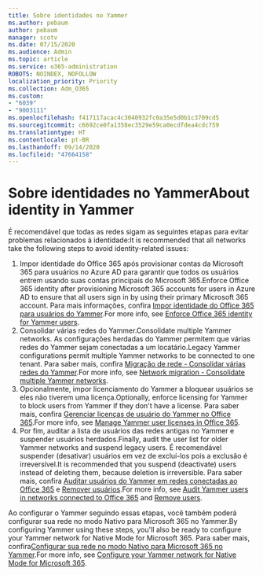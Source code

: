 ```yaml
---
title: Sobre identidades no Yammer
ms.author: pebaum
author: pebaum
manager: scotv
ms.date: 07/15/2020
ms.audience: Admin
ms.topic: article
ms.service: o365-administration
ROBOTS: NOINDEX, NOFOLLOW
localization_priority: Priority
ms.collection: Adm_O365
ms.custom:
- "6039"
- "9003111"
ms.openlocfilehash: f417117acac4c3040932fc0a35e5d0b1c3709cd5
ms.sourcegitcommit: c6692ce0fa1358ec3529e59ca0ecdfdea4cdc759
ms.translationtype: HT
ms.contentlocale: pt-BR
ms.lasthandoff: 09/14/2020
ms.locfileid: "47664158"
---
```

# <a name="about-identity-in-yammer"></a><span data-ttu-id="18d6e-102">Sobre identidades no Yammer</span><span class="sxs-lookup"><span data-stu-id="18d6e-102">About identity in Yammer</span></span>

<span data-ttu-id="18d6e-103">É recomendável que todas as redes sigam as seguintes etapas para evitar problemas relacionados à identidade:</span><span class="sxs-lookup"><span data-stu-id="18d6e-103">It is recommended that all networks take the following steps to avoid identity-related issues:</span></span>

1. <span data-ttu-id="18d6e-104">Impor identidade do Office 365 após provisionar contas da Microsoft 365 para usuários no Azure AD para garantir que todos os usuários entrem usando suas contas principais do Microsoft 365.</span><span class="sxs-lookup"><span data-stu-id="18d6e-104">Enforce Office 365 identity after provisioning Microsoft 365 accounts for users in Azure AD to ensure that all users sign in by using their primary Microsoft 365 account.</span></span> <span data-ttu-id="18d6e-105">Para mais informações, confira [Impor identidade do Office 365 para usuários do Yammer](https://docs.microsoft.com/yammer/configure-your-yammer-network/enforce-office-365-identity).</span><span class="sxs-lookup"><span data-stu-id="18d6e-105">For more info, see [Enforce Office 365 identity for Yammer users](https://docs.microsoft.com/yammer/configure-your-yammer-network/enforce-office-365-identity).</span></span>
2. <span data-ttu-id="18d6e-106">Consolidar várias redes do Yammer.</span><span class="sxs-lookup"><span data-stu-id="18d6e-106">Consolidate multiple Yammer networks.</span></span> <span data-ttu-id="18d6e-107">As configurações herdadas do Yammer permitem que várias redes do Yammer sejam conectadas a um locatário.</span><span class="sxs-lookup"><span data-stu-id="18d6e-107">Legacy Yammer configurations permit multiple Yammer networks to be connected to one tenant.</span></span> <span data-ttu-id="18d6e-108">Para saber mais, confira [Migração de rede - Consolidar várias redes do Yammer](https://docs.microsoft.com/yammer/configure-your-yammer-network/consolidate-multiple-yammer-networks).</span><span class="sxs-lookup"><span data-stu-id="18d6e-108">For more info, see [Network migration - Consolidate multiple Yammer networks](https://docs.microsoft.com/yammer/configure-your-yammer-network/consolidate-multiple-yammer-networks).</span></span>
3. <span data-ttu-id="18d6e-109">Opcionalmente, impor licenciamento do Yammer a bloquear usuários se eles não tiverem uma licença.</span><span class="sxs-lookup"><span data-stu-id="18d6e-109">Optionally, enforce licensing for Yammer to block users from Yammer if they don't have a license.</span></span> <span data-ttu-id="18d6e-110">Para saber mais, confira [Gerenciar licenças de usuário do Yammer no Office 365](https://docs.microsoft.com/yammer/manage-yammer-users/manage-yammer-licenses-in-office-365).</span><span class="sxs-lookup"><span data-stu-id="18d6e-110">For more info, see [Manage Yammer user licenses in Office 365](https://docs.microsoft.com/yammer/manage-yammer-users/manage-yammer-licenses-in-office-365).</span></span>
4. <span data-ttu-id="18d6e-111">Por fim, auditar a lista de usuários das redes antigas no Yammer e suspender usuários herdados.</span><span class="sxs-lookup"><span data-stu-id="18d6e-111">Finally, audit the user list for older Yammer networks and suspend legacy users.</span></span> <span data-ttu-id="18d6e-112">É recomendável suspender (desativar) usuários em vez de excluí-los pois a exclusão é irreversível.</span><span class="sxs-lookup"><span data-stu-id="18d6e-112">It is recommended that you suspend (deactivate) users instead of deleting them, because deletion is irreversible.</span></span> <span data-ttu-id="18d6e-113">Para saber mais, confira [Auditar usuários do Yammer em redes conectadas ao Office 365](https://docs.microsoft.com/yammer/manage-yammer-users/audit-users-connected-to-office-365) e [Remover usuários](https://docs.microsoft.com/yammer/manage-yammer-users/add-block-or-remove-users#remove-users).</span><span class="sxs-lookup"><span data-stu-id="18d6e-113">For more info, see [Audit Yammer users in networks connected to Office 365](https://docs.microsoft.com/yammer/manage-yammer-users/audit-users-connected-to-office-365) and [Remove users](https://docs.microsoft.com/yammer/manage-yammer-users/add-block-or-remove-users#remove-users).</span></span>

<span data-ttu-id="18d6e-114">Ao configurar o Yammer seguindo essas etapas, você também poderá configurar sua rede no modo Nativo para Microsoft 365 no Yammer.</span><span class="sxs-lookup"><span data-stu-id="18d6e-114">By configuring Yammer using these steps, you'll also be ready to configure your Yammer network for Native Mode for Microsoft 365.</span></span> <span data-ttu-id="18d6e-115">Para saber mais, confira[Configurar sua rede no modo Nativo para Microsoft 365 no Yammer](https://docs.microsoft.com/yammer/configure-your-yammer-network/native-mode).</span><span class="sxs-lookup"><span data-stu-id="18d6e-115">For more info, see [Configure your Yammer network for Native Mode for Microsoft 365](https://docs.microsoft.com/yammer/configure-your-yammer-network/native-mode).</span></span>